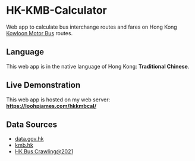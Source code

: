 # HK-KMB-Calculator
Web app to calculate bus interchange routes and fares on Hong Kong [Kowloon Motor Bus](https://www.kmb.hk/) routes.

## Language
This web app is in the native language of Hong Kong: **Traditional Chinese**.

## Live Demonstration
This web app is hosted on my web server: **https://loohpjames.com/hkkmbcal/**

## Data Sources
- [data.gov.hk](https://data.gov.hk)
- [kmb.hk](https://www.kmb.hk)
- [HK Bus Crawling@2021](https://github.com/hkbus/hk-bus-crawling)

